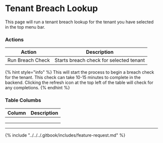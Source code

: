# Tenant Breach Lookup

This page will run a tenant breach lookup for the tenant you have selected in the top menu bar.

### Actions

| Action           | Description                             |
| ---------------- | --------------------------------------- |
| Run Breach Check | Starts breach check for selected tenant |

{% hint style="info" %}
This will start the process to begin a breach check for the tenant. This check can take 10-15 minutes to complete in the backend. Clicking the refresh icon at the top left of the table will check for any completions.
{% endhint %}

### Table Columbs

| Column | Description |
| ------ | ----------- |
|        |             |
|        |             |
|        |             |

***

{% include "../../../.gitbook/includes/feature-request.md" %}
